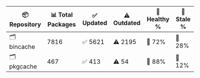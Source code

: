 | 📦 Repository | 📊 Total Packages | ✅ Updated | ⚠️ Outdated | 💚 Healthy % | 🔴 Stale % |
|---------------|-------------------|------------|-------------|-------------|------------|
| 🗂️ bincache | 7816 | ✅ 5621 | ⚠️ 2195 | 💚 72% | 🔴 28% |
| 🗂️ pkgcache | 467 | ✅ 413 | ⚠️ 54 | 💚 88% | 🔴 12% |
